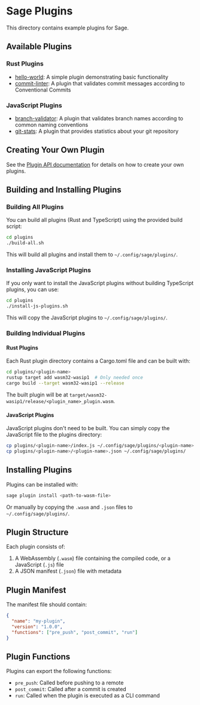 # Sage Plugins

This directory contains example plugins for Sage.

## Available Plugins

### Rust Plugins
- [hello-world](./hello-world): A simple plugin demonstrating basic functionality
- [commit-linter](./commit-linter): A plugin that validates commit messages according to Conventional Commits

### JavaScript Plugins
- [branch-validator](./branch-validator): A plugin that validates branch names according to common naming conventions
- [git-stats](./git-stats): A plugin that provides statistics about your git repository

## Creating Your Own Plugin

See the [Plugin API documentation](../crates/plugin-api/README.md) for details on how to create your own plugins.

## Building and Installing Plugins

### Building All Plugins

You can build all plugins (Rust and TypeScript) using the provided build script:

```bash
cd plugins
./build-all.sh
```

This will build all plugins and install them to `~/.config/sage/plugins/`.

### Installing JavaScript Plugins

If you only want to install the JavaScript plugins without building TypeScript plugins, you can use:

```bash
cd plugins
./install-js-plugins.sh
```

This will copy the JavaScript plugins to `~/.config/sage/plugins/`.

### Building Individual Plugins

#### Rust Plugins

Each Rust plugin directory contains a Cargo.toml file and can be built with:

```bash
cd plugins/<plugin-name>
rustup target add wasm32-wasip1  # Only needed once
cargo build --target wasm32-wasip1 --release
```

The built plugin will be at `target/wasm32-wasip1/release/<plugin_name>_plugin.wasm`.

#### JavaScript Plugins

JavaScript plugins don't need to be built. You can simply copy the JavaScript file to the plugins directory:

```bash
cp plugins/<plugin-name>/index.js ~/.config/sage/plugins/<plugin-name>.js
cp plugins/<plugin-name>/<plugin-name>.json ~/.config/sage/plugins/
```

## Installing Plugins

Plugins can be installed with:

```bash
sage plugin install <path-to-wasm-file>
```

Or manually by copying the `.wasm` and `.json` files to `~/.config/sage/plugins/`.

## Plugin Structure

Each plugin consists of:

1. A WebAssembly (`.wasm`) file containing the compiled code, or a JavaScript (`.js`) file
2. A JSON manifest (`.json`) file with metadata

## Plugin Manifest

The manifest file should contain:

```json
{
  "name": "my-plugin",
  "version": "1.0.0",
  "functions": ["pre_push", "post_commit", "run"]
}
```

## Plugin Functions

Plugins can export the following functions:

- `pre_push`: Called before pushing to a remote
- `post_commit`: Called after a commit is created
- `run`: Called when the plugin is executed as a CLI command
